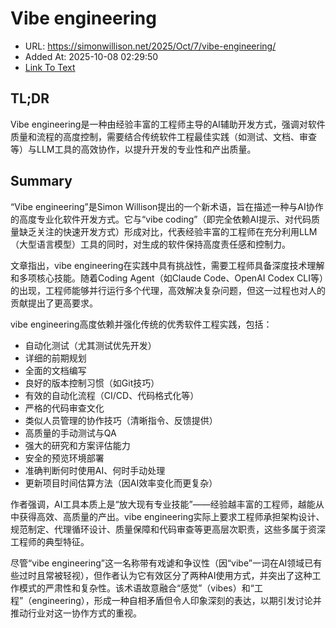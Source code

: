 # Vibe engineering
- URL: https://simonwillison.net/2025/Oct/7/vibe-engineering/
- Added At: 2025-10-08 02:29:50
- [Link To Text](2025-10-08-vibe-engineering_raw.md)

## TL;DR
Vibe engineering是一种由经验丰富的工程师主导的AI辅助开发方式，强调对软件质量和流程的高度控制，需要结合传统软件工程最佳实践（如测试、文档、审查等）与LLM工具的高效协作，以提升开发的专业性和产出质量。

## Summary
“Vibe engineering”是Simon Willison提出的一个新术语，旨在描述一种与AI协作的高度专业化软件开发方式。它与“vibe coding”（即完全依赖AI提示、对代码质量缺乏关注的快速开发方式）形成对比，代表经验丰富的工程师在充分利用LLM（大型语言模型）工具的同时，对生成的软件保持高度责任感和控制力。

文章指出，vibe engineering在实践中具有挑战性，需要工程师具备深度技术理解和多项核心技能。随着Coding Agent（如Claude Code、OpenAI Codex CLI等）的出现，工程师能够并行运行多个代理，高效解决复杂问题，但这一过程也对人的贡献提出了更高要求。

vibe engineering高度依赖并强化传统的优秀软件工程实践，包括：
- 自动化测试（尤其测试优先开发）
- 详细的前期规划
- 全面的文档编写
- 良好的版本控制习惯（如Git技巧）
- 有效的自动化流程（CI/CD、代码格式化等）
- 严格的代码审查文化
- 类似人员管理的协作技巧（清晰指令、反馈提供）
- 高质量的手动测试与QA
- 强大的研究和方案评估能力
- 安全的预览环境部署
- 准确判断何时使用AI、何时手动处理
- 更新项目时间估算方法（因AI效率变化而更复杂）

作者强调，AI工具本质上是“放大现有专业技能”——经验越丰富的工程师，越能从中获得高效、高质量的产出。vibe engineering实际上要求工程师承担架构设计、规范制定、代理循环设计、质量保障和代码审查等更高层次职责，这些多属于资深工程师的典型特征。

尽管“vibe engineering”这一名称带有戏谑和争议性（因“vibe”一词在AI领域已有些过时且常被轻视），但作者认为它有效区分了两种AI使用方式，并突出了这种工作模式的严肃性和复杂性。该术语故意融合“感觉”（vibes）和“工程”（engineering），形成一种自相矛盾但令人印象深刻的表达，以期引发讨论并推动行业对这一协作方式的重视。
